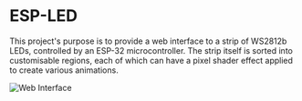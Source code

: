 ESP-LED
=======

This project's purpose is to provide a web interface to a strip of WS2812b LEDs, controlled by an ESP-32 microcontroller. The strip itself is sorted into customisable regions, each of which can have a pixel shader effect applied to create various animations.

![Web Interface](https://i.imgur.com/RUWGEAz.png)
